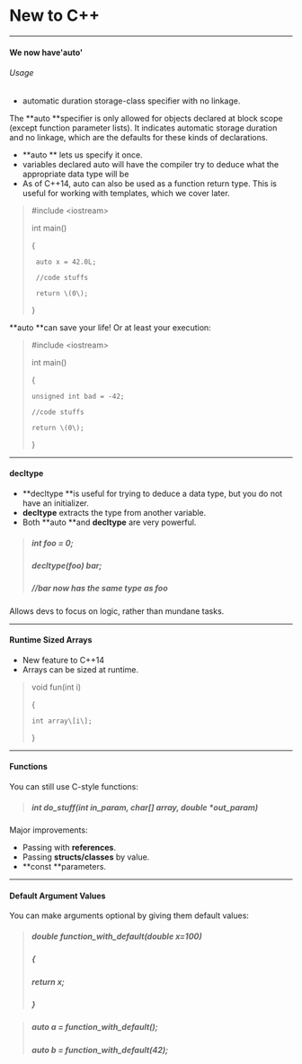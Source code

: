 # New to C++

---

#### **We now have'auto'**

###### Usage

* automatic duration storage-class specifier with no linkage.

The **auto **specifier is only allowed for objects declared at block scope \(except function parameter lists\). It indicates automatic storage duration and no linkage, which are the defaults for these kinds of declarations.

* **auto ** lets us specify it once.
* variables declared auto will have the compiler try to deduce what the appropriate data type will be
* As of C++14, auto can also be used as a function return type. This is useful for working with templates, which we cover later.

> \#include &lt;iostream&gt;
>
> int main\(\)
>
> {
>
> ```
>  auto x = 42.0L;
>
>  //code stuffs
>
>  return \(0\);
> ```
>
> }

**auto **can save your life! Or at least your execution:

> \#include &lt;iostream&gt;
>
> int main\(\)
>
> {
>
> ```
> unsigned int bad = -42;
>
> //code stuffs
>
> return \(0\);
> ```
>
> }

---

#### decltype

* **decltype **is useful for trying to deduce a data type, but you do not have an initializer.
* **decltype** extracts the type from another variable.
* Both **auto **and **decltype** are very powerful.

> ##### int foo = 0;
>
> ##### decltype\(foo\) bar;
>
> ##### //bar now has the same type as foo

Allows devs to focus on logic, rather than mundane tasks.

---

#### Runtime Sized Arrays

* New feature to C++14
* Arrays can be sized at runtime.

> void fun\(int i\)
>
> {
>
> ```
> int array\[i\];
> ```
>
> }

---

#### Functions

You can still use C-style functions:

> ##### int do\_stuff\(int in\_param, char\[\] array, double \*out\_param\)

Major improvements:

* Passing with **references**.
* Passing **structs/classes** by value.
* **const **parameters.

---

#### Default Argument Values

You can make arguments optional by giving them default values:

> ##### double function\_with\_default\(double x=100\)
>
> ##### {
>
> ##### return x;
>
> ##### }

> ##### auto a = function\_with\_default\(\);
>
> ##### auto b = function\_with\_default\(42\);




